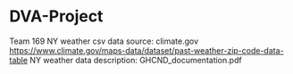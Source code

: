 # DVA-Project
Team 169
NY weather csv data source: climate.gov https://www.climate.gov/maps-data/dataset/past-weather-zip-code-data-table
NY weather data description: GHCND_documentation.pdf
